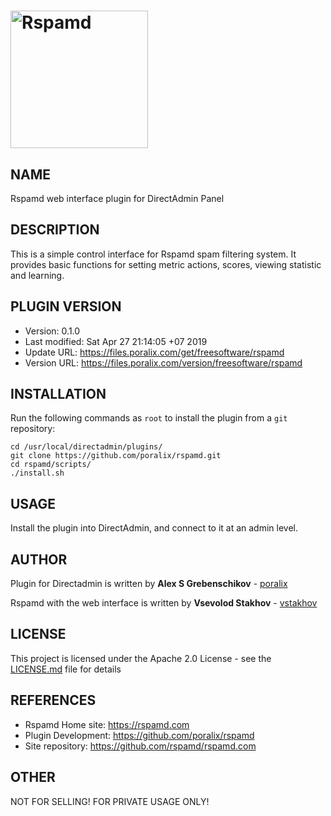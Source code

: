 # <a href="https://rspamd.com"><img src="https://rspamd.com/img/rspamd_logo_black.png" alt="Rspamd" width="220px"/></a>

## NAME

Rspamd web interface plugin for DirectAdmin Panel

## DESCRIPTION

This is a simple control interface for Rspamd spam filtering system. It provides basic functions for setting metric actions, scores, viewing statistic and learning.

## PLUGIN VERSION

- Version: 0.1.0
- Last modified: Sat Apr 27 21:14:05 +07 2019
- Update URL: https://files.poralix.com/get/freesoftware/rspamd
- Version URL: https://files.poralix.com/version/freesoftware/rspamd

## INSTALLATION

Run the following commands as `root` to install the plugin from a `git` repository:

```
cd /usr/local/directadmin/plugins/
git clone https://github.com/poralix/rspamd.git
cd rspamd/scripts/
./install.sh
```

## USAGE

Install the plugin into DirectAdmin, and connect to it at an admin level.

## AUTHOR

Plugin for Directadmin is written by **Alex S Grebenschikov** - [poralix](https://github.com/poralix)

Rspamd with the web interface is written by **Vsevolod Stakhov** - [vstakhov](https://github.com/vstakhov)

## LICENSE

This project is licensed under the Apache 2.0 License - see the [LICENSE.md](LICENSE.md) file for details

## REFERENCES

* Rspamd Home site: <https://rspamd.com>
* Plugin Development: <https://github.com/poralix/rspamd>
* Site repository: <https://github.com/rspamd/rspamd.com>

## OTHER

NOT FOR SELLING! FOR PRIVATE USAGE ONLY!
